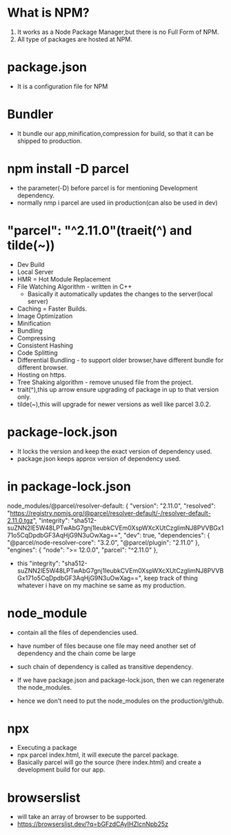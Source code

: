 # What is NPM?

1. It works as a Node Package Manager,but there is no Full Form of NPM.
2. All type of packages are hosted at NPM.

# package.json

- It is a configuration file for NPM

# Bundler

- It bundle our app,minification,compression for build, so that it can be shipped to production.

# npm install -D parcel

- the parameter(-D) before parcel is for mentioning Development dependency.
- normally nmp i parcel are used iin production(can also be used in dev)

# "parcel": "^2.11.0"(traeit(^) and tilde(~))

- Dev Build
- Local Server
- HMR = Hot Module Replacement
- File Watching Algorithm - written in C++
  - Basically it automatically updates the changes to the server(local server)
- Caching = Faster Builds.
- Image Optimization
- Minification
- Bundling
- Compressing
- Consistent Hashing
- Code Splitting
- Differential Bundling - to support older browser,have different bundle for different browser.
- Hosting on https.
- Tree Shaking algorithm - remove unused file from the project.
- trait(^),this up arrow ensure upgrading of package in up to that version only.
- tilde(~),this will upgrade for newer versions as well like parcel 3.0.2.

# package-lock.json

- It locks the version and keep the exact version of dependency used.
- package.json keeps approx version of dependency used.

# in package-lock.json

node_modules/@parcel/resolver-default: {
"version": "2.11.0",
"resolved": "https://registry.npmjs.org/@parcel/resolver-default/-/resolver-default-2.11.0.tgz",
"integrity": "sha512-suZNN2lE5W48LPTwAbG7gnj1IeubkCVEm0XspWXcXUtCzglimNJ8PVVBGx171o5CqDpdbGF3AqHjG9N3uOwXag==",
"dev": true,
"dependencies": {
"@parcel/node-resolver-core": "3.2.0",
"@parcel/plugin": "2.11.0"
},
"engines": {
"node": ">= 12.0.0",
"parcel": "^2.11.0"
},

- this "integrity": "sha512-suZNN2lE5W48LPTwAbG7gnj1IeubkCVEm0XspWXcXUtCzglimNJ8PVVBGx171o5CqDpdbGF3AqHjG9N3uOwXag==",
  keep track of thing whatever i have on my machine se same as my production.

# node_module

- contain all the files of dependencies used.
- have number of files because one file may need another set of dependency and the chain come be large

- such chain of dependency is called as transitive dependency.

- If we have package.json and package-lock.json, then we can regenerate the node_modules.
- hence we don't need to put the node_modules on the production/github.

# npx

- Executing a package
- npx parcel index.html, it will execute the parcel package.
- Basically parcel will go the source (here index.html) and create a development build for our app.

# browserslist

- will take an array of browser to be supported.
- https://browserslist.dev/?q=bGFzdCAyIHZlcnNpb25z
